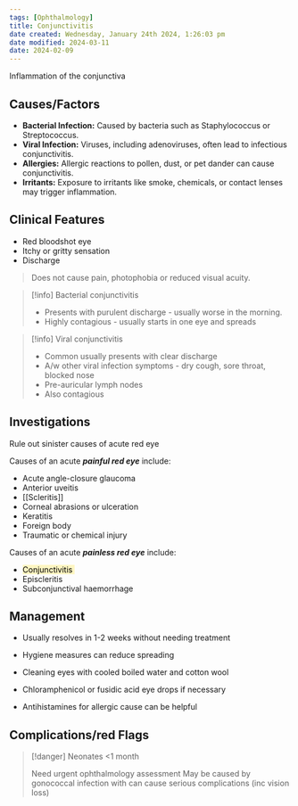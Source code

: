 ```yaml
---
tags: [Ophthalmology]
title: Conjunctivitis
date created: Wednesday, January 24th 2024, 1:26:03 pm
date modified: 2024-03-11
date: 2024-02-09
---
```

Inflammation of the conjunctiva

## Causes/Factors

- **Bacterial Infection:** Caused by bacteria such as Staphylococcus or Streptococcus.
- **Viral Infection:** Viruses, including adenoviruses, often lead to infectious conjunctivitis.
- **Allergies:** Allergic reactions to pollen, dust, or pet dander can cause conjunctivitis.
- **Irritants:** Exposure to irritants like smoke, chemicals, or contact lenses may trigger inflammation.

## Clinical Features

- Red bloodshot eye
- Itchy or gritty sensation
- Discharge

> Does not cause pain, photophobia or reduced visual acuity. 

> [!info] Bacterial conjunctivitis
>  
> - Presents with purulent discharge - usually worse in the morning. 
> - Highly contagious - usually starts in one eye and spreads

> [!info] Viral conjunctivitis
> 
> - Common usually presents with clear discharge
> - A/w other viral infection symptoms - dry cough, sore throat, blocked nose
> - Pre-auricular lymph nodes
> - Also contagious 

## Investigations

Rule out sinister causes of acute red eye

Causes of an acute **_painful red eye_** include:

- Acute angle-closure glaucoma
- Anterior uveitis
- [[Scleritis]]
- Corneal abrasions or ulceration
- Keratitis
- Foreign body
- Traumatic or chemical injury

Causes of an acute **_painless red eye_** include:

- <mark style="background: #FFF3A3A6;">Conjunctivitis </mark>
- Episcleritis
- Subconjunctival haemorrhage
## Management

- Usually resolves in 1-2 weeks without needing treatment 
- Hygiene measures can reduce spreading
- Cleaning eyes with cooled boiled water and cotton wool

- Chloramphenicol or fusidic acid eye drops if necessary 
- Antihistamines for allergic cause can be helpful 

## Complications/red Flags

> [!danger] Neonates <1 month
>
> Need urgent ophthalmology assessment
> May be caused by gonococcal infection with can cause serious complications (inc vision loss)
